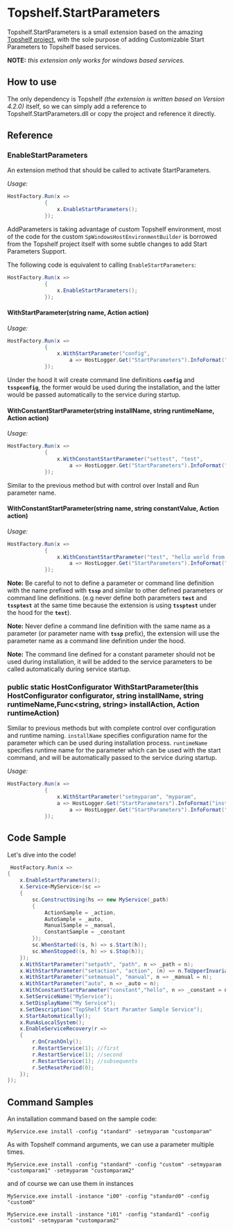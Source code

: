 Topshelf.StartParameters
===================

Topshelf.StartParameters is a small extension based on the amazing [Topshelf project](http://topshelf-project.com/), with the sole purpose of adding Customizable Start Parameters to Topshelf based services.

**NOTE:** *this extension only works for windows based services.*

How to use
-------------
The only dependency is Topshelf *(the extension is written based on Version 4.2.0)* itself, so we can simply add a reference to Topshelf.StartParameters.dll or copy the project and reference it directly.

Reference
------------

### EnableStartParameters

An extension method that should be called to activate StartParameters.

*Usage:*
```c#
HostFactory.Run(x =>
            {
                x.EnableStartParameters();
            });
```

AddParameters is taking advantage of custom Topshelf environment, most of the code for the custom `SpWindowsHostEnvironmentBuilder` is borrowed from the Topshelf project itself with some subtle changes to add Start Parameters Support.

The following code is equivalent to calling `EnableStartParameters`:

```c#
HostFactory.Run(x =>
            {
                x.EnableStartParameters();
            });
```
  
#### WithStartParameter(string name, Action<string> action)
*Usage:*

```c#
HostFactory.Run(x =>
            {
                x.WithStartParameter("config",
                    a => HostLogger.Get("StartParameters").InfoFormat("parameter: {0}, value: {1}", "config", a));
            });
```

Under the hood it will create command line definitions **`config`** and **`tsspconfig`**, the former would be used during the installation, and the latter would be passed automatically to the service during startup.

#### WithConstantStartParameter(string installName, string runtimeName, Action<string> action)
*Usage:*

```c#
HostFactory.Run(x =>
            {
                x.WithConstantStartParameter("settest", "test",
                    a => HostLogger.Get("StartParameters").InfoFormat("test parameter with settest for installing, installed value: {0}" a));
            });
```
Similar to the previous method but with control over Install and Run parameter name.

#### WithConstantStartParameter(string name, string constantValue, Action<string> action)
*Usage:*

```c#
HostFactory.Run(x =>
            {
                x.WithConstantStartParameter("test", "hello world from start parameter!",
                    a => HostLogger.Get("StartParameters").InfoFormat("constant parameter: {0}, value: {1}", "test", a));
            });
```

**Note:** Be careful to not to define a parameter or command line definition with the name prefixed with **`tssp`** and similar to other defined parameters or command line definitions. (e.g never define both parameters **`test`** and **`tssptest`** at the same time because the extension is using **`tssptest`** under the hood for the **`test`**).

**Note:** Never define a command line definition with the same name as a parameter (or parameter name with **`tssp`** prefix), the extension will use the parameter name as a command line definition under the hood.

**Note:** The command line defined for a constant parameter should not be used during installation, it will be added to the service parameters to be called automatically during service startup.

### public static HostConfigurator WithStartParameter(this HostConfigurator configurator, string installName, string runtimeName,Func<string, string> installAction, Action<string> runtimeAction)

Similar to previous methods but with complete control over configuration and runtime naming.
`installName` specifies configuration name for the parameter which can be used during installation process.
`runtimeName` specifies runtime name for the parameter which can be used with the start command, and will be automatically passed to the service during startup.

*Usage:*

```c#
HostFactory.Run(x =>
            {
                x.WithStartParameter("setmyparam", "myparam",
                a => HostLogger.Get("StartParameters").InfoFormat("install parameter: {0}, value: {1}", "myparam", a)
                    a => HostLogger.Get("StartParameters").InfoFormat("runtime parameter (retrieved form install): {0}, value: {1}", "myparam", a));
            });
```

Code Sample
---------------

Let's dive into the code!

```c#
 HostFactory.Run(x =>
{
    x.EnableStartParameters();
    x.Service<MyService>(sc =>
    {
        sc.ConstructUsing(hs => new MyService(_path)
        {
            ActionSample = _action,
            AutoSample = _auto,
            ManualSample = _manual,
            ConstantSample = _constant
        });
        sc.WhenStarted((s, h) => s.Start(h));
        sc.WhenStopped((s, h) => s.Stop(h));
    });
    x.WithStartParameter("setpath", "path", n => _path = n);
    x.WithStartParameter("setaction", "action", (n) => n.ToUpperInvariant(), n => _action = n);
    x.WithStartParameter("setmanual", "manual", n => _manual = n);
    x.WithStartParameter("auto", n => _auto = n);
    x.WithConstantStartParameter("constant","hello", n => _constant = n);
    x.SetServiceName("MyService");
    x.SetDisplayName("My Service");
    x.SetDescription("TopShelf Start Paramter Sample Service");
    x.StartAutomatically();
    x.RunAsLocalSystem();
    x.EnableServiceRecovery(r =>
    {
        r.OnCrashOnly();
        r.RestartService(1); //first
        r.RestartService(1); //second
        r.RestartService(1); //subsequents
        r.SetResetPeriod(0);
    });
});
```

Command Samples
---------------

An installation command based on the sample code:

    MyService.exe install -config "standard" -setmyparam "customparam"

As with Topshelf command arguments, we can use a parameter multiple times.

    MyService.exe install -config "standard" -config "custom" -setmyparam "customparam1" -setmyparam "customparam2"
    
and of course we can use them in instances

    MyService.exe install -instance "i00" -config "standard0" -config "custom0"
    
    MyService.exe install -instance "i01" -config "standard1" -config "custom1" -setmyparam "customparam2"
